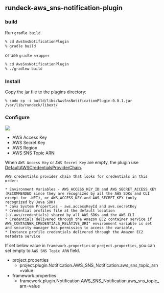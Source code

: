 ## rundeck-aws_sns-notification-plugin

### build

Run `gradle build`.

```sh
% cd AwsSnsNotificationPlugin 
% gradle build 
```

or use `gradle wrapper`

```sh
% cd AwsSnsNotificationPlugin
% ./gradlew build
```

### Install

Copy the jar file to the plugins directory: 

```
% sudo cp -i build/libs/AwsSnsNotificationPlugin-0.0.1.jar  /var/lib/rundeck/libext/
```

### Configure

![](https://raw.githubusercontent.com/inokappa/rundeck-aws_sns-notification-plugin/master/doc/images/2015102602.png)

- AWS Access Key
- AWS Secret Key
- AWS Region
- AWS SNS Topic ARN

When `AWS Access Key` or `AWS Secret Key` are empty,
the plugin use [DefaultAWSCredentialsProviderChain](https://docs.aws.amazon.com/AWSJavaSDK/latest/javadoc/com/amazonaws/auth/DefaultAWSCredentialsProviderChain.html).


    AWS credentials provider chain that looks for credentials in this order:
    
    * Environment Variables - AWS_ACCESS_KEY_ID and AWS_SECRET_ACCESS_KEY (RECOMMENDED since they are recognized by all the AWS SDKs and CLI except for .NET), or AWS_ACCESS_KEY and AWS_SECRET_KEY (only recognized by Java SDK)
    * Java System Properties - aws.accessKeyId and aws.secretKey
    * Credential profiles file at the default location (~/.aws/credentials) shared by all AWS SDKs and the AWS CLI
    * Credentials delivered through the Amazon EC2 container service if AWS_CONTAINER_CREDENTIALS_RELATIVE_URI" environment variable is set and security manager has permission to access the variable,
    * Instance profile credentials delivered through the Amazon EC2 metadata service

If set below value in `framework.properties` or `project.properties`,
you can set empty to `AWS SNS Topic ARN` field.

- project.properties
    * project.plugin.Notification.AWS_SNS_Notification.aws_sns_topic_arn=value
- framework.properties
    * framework.plugin.Notification.AWS_SNS_Notification.aws_sns_topic_arn=value

